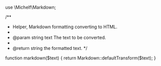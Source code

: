 use \Michelf\Markdown;

/**
 * Helper, Markdown formatting converting to HTML.
 *
 * @param string text The text to be converted.
 *
 * @return string the formatted text.
 */


function markdown($text)
{
    return Markdown::defaultTransform($text);
}

